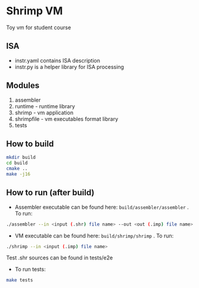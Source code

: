 # Shrimp VM
Toy vm for student course

## ISA

* instr.yaml contains ISA description
* instr.py is a helper library for ISA processing

## Modules

1) assembler
2) runtime - runtime library
3) shrimp - vm application
3) shrimpfile - vm executables format library
4) tests

## How to build

```bash
mkdir build
cd build
cmake ..
make -j16
```

## How to run (after build)

* Assembler executable can be found here: ```build/assembler/assembler``` . To run:

```bash
./assembler --in <input (.shr) file name> --out <out (.imp) file name>
```

* VM executable can be found here: ```build/shrimp/shrimp``` . To run:

```bash
./shrimp --in <input (.imp) file name>
```

Test .shr sources can be found in tests/e2e

* To run tests:

```bash
make tests
```
